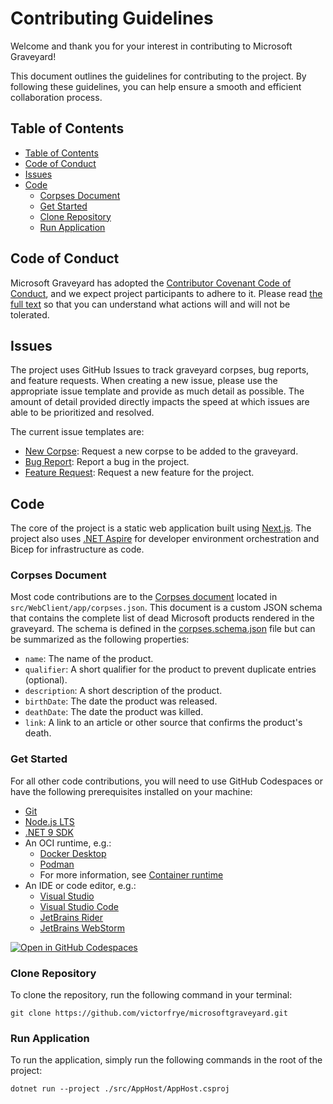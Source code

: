 # Contributing Guidelines

Welcome and thank you for your interest in contributing to Microsoft Graveyard!

This document outlines the guidelines for contributing to the project. By following these guidelines, you can help ensure a smooth and efficient collaboration process.

## Table of Contents

- [Table of Contents](#table-of-contents)
- [Code of Conduct](#code-of-conduct)
- [Issues](#issues)
- [Code](#code)
  - [Corpses Document](#corpses-document)
  - [Get Started](#get-started)
  - [Clone Repository](#clone-repository)
  - [Run Application](#run-application)

## Code of Conduct

Microsoft Graveyard has adopted the [Contributor Covenant Code of Conduct](https://www.contributor-covenant.org/), and we expect project participants to adhere to it. Please read [the full text](./CODE_OF_CONDUCT.md) so that you can understand what actions will and will not be tolerated.

## Issues

The project uses GitHub Issues to track graveyard corpses, bug reports, and feature requests. When creating a new issue, please use the appropriate issue template and provide as much detail as possible. The amount of detail provided directly impacts the speed at which issues are able to be prioritized and resolved.

The current issue templates are:

- [New Corpse](./ISSUE_TEMPLATE/1_new_corpse.md): Request a new corpse to be added to the graveyard.
- [Bug Report](./ISSUE_TEMPLATE/2_bug_report.md): Report a bug in the project.
- [Feature Request](./ISSUE_TEMPLATE/3_feature_request.md): Request a new feature for the project.

## Code

The core of the project is a static web application built using [Next.js](https://nextjs.org/). The project also uses [.NET Aspire](https://dotnet.microsoft.com/apps/cloud) for developer environment orchestration and Bicep for infrastructure as code.

### Corpses Document

Most code contributions are to the [Corpses document](../src/WebClient/app/corpses.json) located in `src/WebClient/app/corpses.json`. This document is a custom JSON schema that contains the complete list of dead Microsoft products rendered in the graveyard. The schema is defined in the [corpses.schema.json](../files/corpses.schema.json) file but can be summarized as the following properties:

- `name`: The name of the product.
- `qualifier`: A short qualifier for the product to prevent duplicate entries (optional).
- `description`: A short description of the product.
- `birthDate`: The date the product was released.
- `deathDate`: The date the product was killed.
- `link`: A link to an article or other source that confirms the product's death.

### Get Started

For all other code contributions, you will need to use GitHub Codespaces or have the following prerequisites installed on your machine:

- [Git](https://git-scm.com/downloads)
- [Node.js LTS](https://nodejs.org/en/download/)
- [.NET 9 SDK](https://dotnet.microsoft.com/download/dotnet/9.0)
- An OCI runtime, e.g.:
  - [Docker Desktop](https://www.docker.com/products/docker-desktop)
  - [Podman](https://podman.io/)
  - For more information, see [Container runtime](https://learn.microsoft.com/en-us/dotnet/aspire/fundamentals/setup-tooling#container-runtime)
- An IDE or code editor, e.g.:
  - [Visual Studio](https://visualstudio.microsoft.com/vs/)
  - [Visual Studio Code](https://code.visualstudio.com/)
  - [JetBrains Rider](https://www.jetbrains.com/rider/)
  - [JetBrains WebStorm](https://www.jetbrains.com/webstorm/)

[![Open in GitHub Codespaces](https://github.com/codespaces/badge.svg)](https://github.com/codespaces/new?hide_repo_select=true&ref=main&repo=696807378)

### Clone Repository

To clone the repository, run the following command in your terminal:

```pwsh
git clone https://github.com/victorfrye/microsoftgraveyard.git
```

### Run Application

To run the application, simply run the following commands in the root of the project:

```pwsh
dotnet run --project ./src/AppHost/AppHost.csproj
```
